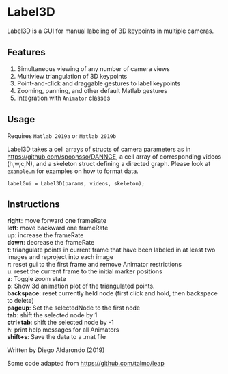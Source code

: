 # Label3D

Label3D is a GUI for manual labeling of 3D keypoints in multiple cameras.

## Features
1. Simultaneous viewing of any number of camera views
2. Multiview triangulation of 3D keypoints
3. Point-and-click and draggable gestures to label keypoints
4. Zooming, panning, and other default Matlab gestures
5. Integration with `Animator` classes


## Usage
Requires `Matlab 2019a` or `Matlab 2019b`

Label3D takes a cell arrays of structs of camera parameters as in
https://github.com/spoonsso/DANNCE, a cell array of corresponding videos (h,w,c,N),
and a skeleton struct defining a directed graph. Please look at `example.m`
for examples on how to format data.

```
labelGui = Label3D(params, videos, skeleton);
```

## Instructions
**right**: move forward one frameRate<br>
**left**: move backward one frameRate<br>
**up**: increase the frameRate<br>
**down**: decrease the frameRate<br>
**t**: triangulate points in current frame that have been labeled in at least two images and reproject into each image<br>
**r**: reset gui to the first frame and remove Animator restrictions<br>
**u**: reset the current frame to the initial marker positions<br>
**z**: Toggle zoom state<br>
**p**: Show 3d animation plot of the triangulated points.<br>
**backspace**: reset currently held node (first click and hold, then backspace to delete)<br>
**pageup**: Set the selectedNode to the first node<br>
**tab**: shift the selected node by 1<br>
**ctrl+tab**: shift the selected node by -1<br>
**h**: print help messages for all Animators<br>
**shift+s**: Save the data to a .mat file

Written by Diego Aldarondo (2019)

Some code adapted from https://github.com/talmo/leap
